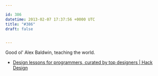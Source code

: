```yaml
---

id: 386
datetime: 2013-02-07 17:37:56 +0000 UTC
title: "#386"
draft: false


---
```


Good ol' Alex Baldwin, teaching the world. 

 
 * [Design lessons for programmers, curated by top designers | Hack Design](http://hackdesign.org/)


